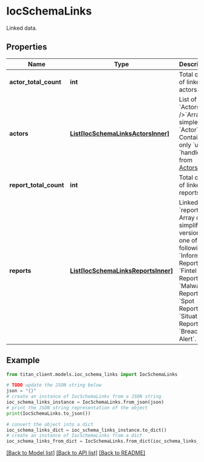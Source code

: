 # IocSchemaLinks

Linked data.

## Properties

Name | Type | Description | Notes
------------ | ------------- | ------------- | -------------
**actor_total_count** | **int** | Total count of linked actors. | 
**actors** | [**List[IocSchemaLinksActorsInner]**](IocSchemaLinksActorsInner.md) | List of &#x60;Actors&#x60; &lt;br /&gt;&#x60;Array&#x60; of simple &#x60;Actor&#x60;. Contains only &#x60;uid&#x60;, &#x60;handles&#x60; from [Actors](). | [optional] 
**report_total_count** | **int** | Total count of linked reports. | 
**reports** | [**List[IocSchemaLinksReportsInner]**](IocSchemaLinksReportsInner.md) | Linked &#x60;reports&#x60; Array of simplified version of one of the following: &#x60;Information Report&#x60;, &#x60;Fintel Report&#x60;, &#x60;Malware Report&#x60;, &#x60;Spot Report&#x60;, &#x60;Situation Report&#x60;, &#x60;Breach Alert&#x60;. | [optional] 

## Example

```python
from titan_client.models.ioc_schema_links import IocSchemaLinks

# TODO update the JSON string below
json = "{}"
# create an instance of IocSchemaLinks from a JSON string
ioc_schema_links_instance = IocSchemaLinks.from_json(json)
# print the JSON string representation of the object
print(IocSchemaLinks.to_json())

# convert the object into a dict
ioc_schema_links_dict = ioc_schema_links_instance.to_dict()
# create an instance of IocSchemaLinks from a dict
ioc_schema_links_from_dict = IocSchemaLinks.from_dict(ioc_schema_links_dict)
```
[[Back to Model list]](../README.md#documentation-for-models) [[Back to API list]](../README.md#documentation-for-api-endpoints) [[Back to README]](../README.md)



